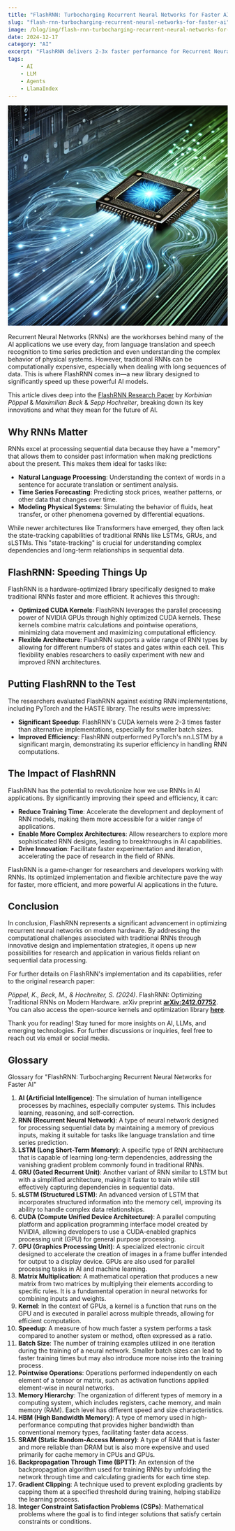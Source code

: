 ```yaml
---
title: "FlashRNN: Turbocharging Recurrent Neural Networks for Faster AI"
slug: "flash-rnn-turbocharging-recurrent-neural-networks-for-faster-ai"
image: /blog/img/flash-rnn-turbocharging-recurrent-neural-networks-for-faster-ai.webp
date: 2024-12-17
category: "AI"
excerpt: "FlashRNN delivers 2-3x faster performance for Recurrent Neural Networks through optimized GPU processing, revolutionizing AI model training and natural language processing applications."
tags:
    - AI
    - LLM
    - Agents
    - LlamaIndex
---
```

![flash-rnn-turbocharging-recurrent-neural-networks-for-faster-ai.webp](../images/flash-rnn-turbocharging-recurrent-neural-networks-for-faster-ai.webp)

Recurrent Neural Networks (RNNs) are the workhorses behind many of the AI applications we use every day, from language translation and speech recognition to time series prediction and even understanding the complex behavior of physical systems. However, traditional RNNs can be computationally expensive, especially when dealing with long sequences of data. This is where FlashRNN comes in—a new library designed to significantly speed up these powerful AI models.

This article dives deep into the [FlashRNN Research Paper](https://arxiv.org/pdf/2412.07752) by _Korbinian Pöppel_ & _Maximilian Beck_ & _Sepp Hochreiter_, breaking down its key innovations and what they mean for the future of AI.

## Why RNNs Matter

RNNs excel at processing sequential data because they have a "memory" that allows them to consider past information when making predictions about the present. This makes them ideal for tasks like:

- **Natural Language Processing**: Understanding the context of words in a sentence for accurate translation or sentiment analysis.
- **Time Series Forecasting**: Predicting stock prices, weather patterns, or other data that changes over time.
- **Modeling Physical Systems**: Simulating the behavior of fluids, heat transfer, or other phenomena governed by differential equations.

While newer architectures like Transformers have emerged, they often lack the state-tracking capabilities of traditional RNNs like LSTMs, GRUs, and sLSTMs. This "state-tracking" is crucial for understanding complex dependencies and long-term relationships in sequential data.

## FlashRNN: Speeding Things Up

FlashRNN is a hardware-optimized library specifically designed to make traditional RNNs faster and more efficient. It achieves this through:

- **Optimized CUDA Kernels**: FlashRNN leverages the parallel processing power of NVIDIA GPUs through highly optimized CUDA kernels. These kernels combine matrix calculations and pointwise operations, minimizing data movement and maximizing computational efficiency.
- **Flexible Architecture**: FlashRNN supports a wide range of RNN types by allowing for different numbers of states and gates within each cell. This flexibility enables researchers to easily experiment with new and improved RNN architectures.

## Putting FlashRNN to the Test

The researchers evaluated FlashRNN against existing RNN implementations, including PyTorch and the HASTE library. The results were impressive:

- **Significant Speedup**: FlashRNN's CUDA kernels were 2-3 times faster than alternative implementations, especially for smaller batch sizes.
- **Improved Efficiency**: FlashRNN outperformed PyTorch's nn.LSTM by a significant margin, demonstrating its superior efficiency in handling RNN computations.

## The Impact of FlashRNN

FlashRNN has the potential to revolutionize how we use RNNs in AI applications. By significantly improving their speed and efficiency, it can:

- **Reduce Training Time**: Accelerate the development and deployment of RNN models, making them more accessible for a wider range of applications.
- **Enable More Complex Architectures**: Allow researchers to explore more sophisticated RNN designs, leading to breakthroughs in AI capabilities.
- **Drive Innovation**: Facilitate faster experimentation and iteration, accelerating the pace of research in the field of RNNs.

FlashRNN is a game-changer for researchers and developers working with RNNs. Its optimized implementation and flexible architecture pave the way for faster, more efficient, and more powerful AI applications in the future.

## Conclusion

In conclusion, FlashRNN represents a significant advancement in optimizing recurrent neural networks on modern hardware. By addressing the computational challenges associated with traditional RNNs through innovative design and implementation strategies, it opens up new possibilities for research and application in various fields reliant on sequential data processing.

For further details on FlashRNN's implementation and its capabilities, refer to the original research paper:

_Pöppel, K., Beck, M., & Hochreiter, S. (2024)_. FlashRNN: Optimizing Traditional RNNs on Modern Hardware. arXiv preprint [**arXiv:2412.07752**](https://arxiv.org/pdf/2412.07752).
You can also access the open-source kernels and optimization library [**here**](https://github.com/NX-AI/flashrnn).

Thank you for reading! Stay tuned for more insights on AI, LLMs, and emerging technologies.
For further discussions or inquiries, feel free to reach out via email or social media.

## Glossary

Glossary for "FlashRNN: Turbocharging Recurrent Neural Networks for Faster AI"
1. **AI (Artificial Intelligence)**: The simulation of human intelligence processes by machines, especially computer systems. This includes learning, reasoning, and self-correction.
2. **RNN (Recurrent Neural Network)**: A type of neural network designed for processing sequential data by maintaining a memory of previous inputs, making it suitable for tasks like language translation and time series prediction.
3. **LSTM (Long Short-Term Memory)**: A specific type of RNN architecture that is capable of learning long-term dependencies, addressing the vanishing gradient problem commonly found in traditional RNNs.
4. **GRU (Gated Recurrent Unit)**: Another variant of RNN similar to LSTM but with a simplified architecture, making it faster to train while still effectively capturing dependencies in sequential data.
5. **sLSTM (Structured LSTM)**: An advanced version of LSTM that incorporates structured information into the memory cell, improving its ability to handle complex data relationships.
6. **CUDA (Compute Unified Device Architecture)**: A parallel computing platform and application programming interface model created by NVIDIA, allowing developers to use a CUDA-enabled graphics processing unit (GPU) for general purpose processing.
7. **GPU (Graphics Processing Unit)**: A specialized electronic circuit designed to accelerate the creation of images in a frame buffer intended for output to a display device. GPUs are also used for parallel processing tasks in AI and machine learning.
8. **Matrix Multiplication**: A mathematical operation that produces a new matrix from two matrices by multiplying their elements according to specific rules. It is a fundamental operation in neural networks for combining inputs and weights.
9. **Kernel**: In the context of GPUs, a kernel is a function that runs on the GPU and is executed in parallel across multiple threads, allowing for efficient computation.
10. **Speedup**: A measure of how much faster a system performs a task compared to another system or method, often expressed as a ratio.
11. **Batch Size**: The number of training examples utilized in one iteration during the training of a neural network. Smaller batch sizes can lead to faster training times but may also introduce more noise into the training process.
12. **Pointwise Operations**: Operations performed independently on each element of a tensor or matrix, such as activation functions applied element-wise in neural networks.
13. **Memory Hierarchy**: The organization of different types of memory in a computing system, which includes registers, cache memory, and main memory (RAM). Each level has different speed and size characteristics.
14. **HBM (High Bandwidth Memory)**: A type of memory used in high-performance computing that provides higher bandwidth than conventional memory types, facilitating faster data access.
15. **SRAM (Static Random-Access Memory)**: A type of RAM that is faster and more reliable than DRAM but is also more expensive and used primarily for cache memory in CPUs and GPUs.
16. **Backpropagation Through Time (BPTT)**: An extension of the backpropagation algorithm used for training RNNs by unfolding the network through time and calculating gradients for each time step.
17. **Gradient Clipping**: A technique used to prevent exploding gradients by capping them at a specified threshold during training, helping stabilize the learning process.
18. **Integer Constraint Satisfaction Problems (CSPs)**: Mathematical problems where the goal is to find integer solutions that satisfy certain constraints or conditions.
